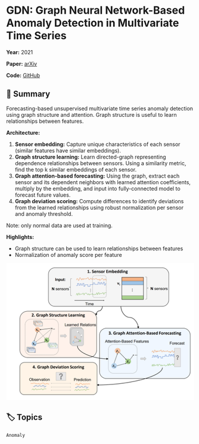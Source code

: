 # GDN: Graph Neural Network-Based Anomaly Detection in Multivariate Time Series

**Year:** 2021

**Paper:** [arXiv](https://arxiv.org/pdf/2106.06947)

**Code:** [GitHub](https://github.com/d-ailin/GDN)

## 🧠 Summary
Forecasting-based unsupervised multivariate time series anomaly detection using graph structure and attention. Graph structure is useful to learn relationships between features.

**Architecture:**

1. **Sensor embedding:** Capture unique characteristics of each sensor (similar features have similar embeddings).
2. **Graph structure learning:** Learn directed-graph representing dependence relationships between sensors. Using a similarity metric, find the top k similar embeddings of each sensor.
3. **Graph attention-based forecasting:** Using the graph, extract each sensor and its dependent neighbors with learned attention coefficients, multiply by the embedding, and input into fully-connected model to forecast future values.
4. **Graph deviation scoring:** Compute differences to identify deviations from the learned relationships using robust normalization per sensor and anomaly threshold.

Note: only normal data are used at training.

**Highlights:**

* Graph structure can be used to learn relationships between features
* Normalization of anomaly score per feature

![Figure](../figures/gdn-graph-neural-network-based-anomaly-detection-in-multivariate-time-series.png)

## 🏷️ Topics
`Anomaly`
